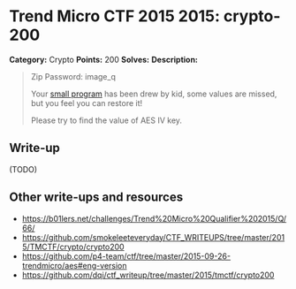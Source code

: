 # Trend Micro CTF 2015 2015: crypto-200

**Category:** Crypto
**Points:** 200
**Solves:**
**Description:**

> Zip Password: image_q
>
> Your [small program](Q.zip) has been drew by kid, some values are missed, but you feel you can restore it!
>
> Please try to find the value of AES IV key.


## Write-up

(TODO)

## Other write-ups and resources

* <https://b01lers.net/challenges/Trend%20Micro%20Qualifier%202015/Q/66/>
* <https://github.com/smokeleeteveryday/CTF_WRITEUPS/tree/master/2015/TMCTF/crypto/crypto200>
* <https://github.com/p4-team/ctf/tree/master/2015-09-26-trendmicro/aes#eng-version>
* <https://github.com/dqi/ctf_writeup/tree/master/2015/tmctf/crypto200>
